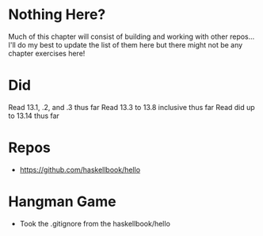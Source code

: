 # Nothing Here?
Much of this chapter will consist of building and working with other repos...
I'll do my best to update the list of them here but there might not be any chapter exercises here!

# Did
Read 13.1, .2, and .3 thus far
Read 13.3 to 13.8 inclusive thus far
Read did up to 13.14 thus far

# Repos
- https://github.com/haskellbook/hello

# Hangman Game
- Took the .gitignore from the haskellbook/hello
